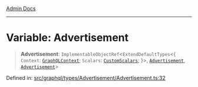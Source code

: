[Admin Docs](/)

***

# Variable: Advertisement

> **Advertisement**: `ImplementableObjectRef`\<`ExtendDefaultTypes`\<\{ `Context`: [`GraphQLContext`](../../../../context/type-aliases/GraphQLContext.md); `Scalars`: [`CustomScalars`](../../../../scalars/type-aliases/CustomScalars.md); \}\>, [`Advertisement`](../type-aliases/Advertisement.md), [`Advertisement`](../type-aliases/Advertisement.md)\>

Defined in: [src/graphql/types/Advertisement/Advertisement.ts:32](https://github.com/PalisadoesFoundation/talawa-api/blob/1251c45d69620e1317cb8632c6decbdb7edbdb06/src/graphql/types/Advertisement/Advertisement.ts#L32)
